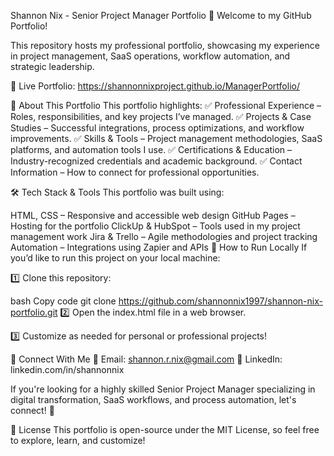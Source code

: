 Shannon Nix - Senior Project Manager Portfolio
🚀 Welcome to my GitHub Portfolio!

This repository hosts my professional portfolio, showcasing my experience in project management, SaaS operations, workflow automation, and strategic leadership.

🔗 Live Portfolio: https://shannonnixproject.github.io/ManagerPortfolio/

📌 About This Portfolio
This portfolio highlights:
✅ Professional Experience – Roles, responsibilities, and key projects I’ve managed.
✅ Projects & Case Studies – Successful integrations, process optimizations, and workflow improvements.
✅ Skills & Tools – Project management methodologies, SaaS platforms, and automation tools I use.
✅ Certifications & Education – Industry-recognized credentials and academic background.
✅ Contact Information – How to connect for professional opportunities.

🛠 Tech Stack & Tools
This portfolio was built using:

HTML, CSS – Responsive and accessible web design
GitHub Pages – Hosting for the portfolio
ClickUp & HubSpot – Tools used in my project management work
Jira & Trello – Agile methodologies and project tracking
Automation – Integrations using Zapier and APIs
🚀 How to Run Locally
If you’d like to run this project on your local machine:

1️⃣ Clone this repository:

bash
Copy code
git clone https://github.com/shannonnix1997/shannon-nix-portfolio.git
2️⃣ Open the index.html file in a web browser.

3️⃣ Customize as needed for personal or professional projects!

📩 Connect With Me
📧 Email: shannon.r.nix@gmail.com
🔗 LinkedIn: linkedin.com/in/shannonnix

If you're looking for a highly skilled Senior Project Manager specializing in digital transformation, SaaS workflows, and process automation, let's connect! 🚀

📌 License
This portfolio is open-source under the MIT License, so feel free to explore, learn, and customize!

